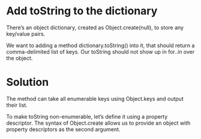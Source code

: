 # Add toString to the dictionary
There’s an object dictionary, created as Object.create(null), to store any key/value pairs.

We want to adding a method dictionary.toString() into it, that should return a comma-delimited list of keys. Our toString should not show up in for..in over the object.

# Solution
The method can take all enumerable keys using Object.keys and output their list.

To make toString non-enumerable, let’s define it using a property descriptor. The syntax of Object.create allows us to provide an object with property descriptors as the second argument.